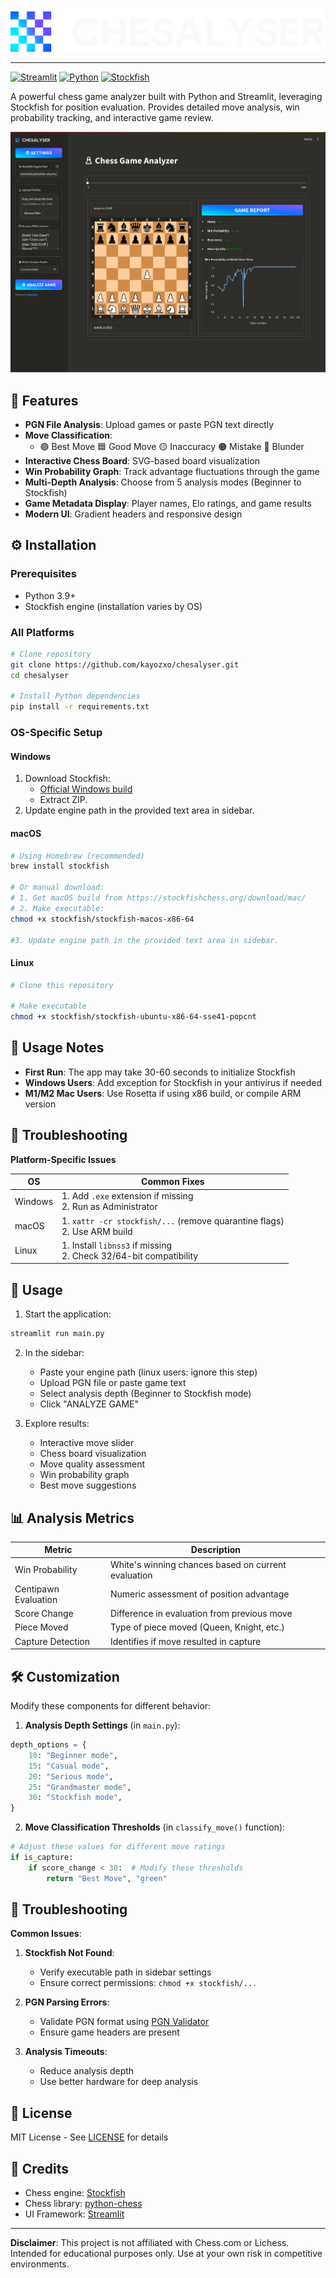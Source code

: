 ![Logo](logos/big.png)

---

[![Streamlit](https://img.shields.io/badge/Streamlit-FF4B4B?style=for-the-badge&logo=Streamlit&logoColor=white)](https://streamlit.io/)
[![Python](https://img.shields.io/badge/Python-3.9+-3776AB?style=for-the-badge&logo=python&logoColor=white)](https://www.python.org/)
[![Stockfish](https://img.shields.io/badge/Stockfish-43AD6A?style=for-the-badge&logo=chess.com&logoColor=white)](https://stockfishchess.org/)

A powerful chess game analyzer built with Python and Streamlit, leveraging Stockfish for position evaluation. Provides detailed move analysis, win probability tracking, and interactive game review.

![Chesalyser Demo](logos/app.png)

## 🌟 Features

- **PGN File Analysis**: Upload games or paste PGN text directly
- **Move Classification**:
  - 🟢 Best Move 🟦 Good Move 🟡 Inaccuracy 🟠 Mistake 🔴 Blunder
- **Interactive Chess Board**: SVG-based board visualization
- **Win Probability Graph**: Track advantage fluctuations through the game
- **Multi-Depth Analysis**: Choose from 5 analysis modes (Beginner to Stockfish)
- **Game Metadata Display**: Player names, Elo ratings, and game results
- **Modern UI**: Gradient headers and responsive design

## ⚙️ Installation

### Prerequisites

- Python 3.9+
- Stockfish engine (installation varies by OS)

### All Platforms

```bash
# Clone repository
git clone https://github.com/kayozxo/chesalyser.git
cd chesalyser

# Install Python dependencies
pip install -r requirements.txt
```

### OS-Specific Setup

#### **Windows**

1. Download Stockfish:
   - [Official Windows build](https://stockfishchess.org/download/windows/)
   - Extract ZIP.
2. Update engine path in the provided text area in sidebar.

#### **macOS**

```bash
# Using Homebrew (recommended)
brew install stockfish

# Or manual download:
# 1. Get macOS build from https://stockfishchess.org/download/mac/
# 2. Make executable:
chmod +x stockfish/stockfish-macos-x86-64

#3. Update engine path in the provided text area in sidebar.
```

#### **Linux**

```bash
# Clone this repository

# Make executable
chmod +x stockfish/stockfish-ubuntu-x86-64-sse41-popcnt
```

## 🚀 Usage Notes

- **First Run**: The app may take 30-60 seconds to initialize Stockfish
- **Windows Users**: Add exception for Stockfish in your antivirus if needed
- **M1/M2 Mac Users**: Use Rosetta if using x86 build, or compile ARM version

## 🚨 Troubleshooting

**Platform-Specific Issues**

| OS      | Common Fixes                                                               |
| ------- | -------------------------------------------------------------------------- |
| Windows | 1. Add `.exe` extension if missing<br>2. Run as Administrator              |
| macOS   | 1. `xattr -cr stockfish/...` (remove quarantine flags)<br>2. Use ARM build |
| Linux   | 1. Install `libnss3` if missing<br>2. Check 32/64-bit compatibility        |

## 🚀 Usage

1. Start the application:

```bash
streamlit run main.py
```

2. In the sidebar:

   - Paste your engine path (linux users: ignore this step)
   - Upload PGN file or paste game text
   - Select analysis depth (Beginner to Stockfish mode)
   - Click "ANALYZE GAME"

3. Explore results:
   - Interactive move slider
   - Chess board visualization
   - Move quality assessment
   - Win probability graph
   - Best move suggestions

## 📊 Analysis Metrics

| Metric               | Description                                         |
| -------------------- | --------------------------------------------------- |
| Win Probability      | White's winning chances based on current evaluation |
| Centipawn Evaluation | Numeric assessment of position advantage            |
| Score Change         | Difference in evaluation from previous move         |
| Piece Moved          | Type of piece moved (Queen, Knight, etc.)           |
| Capture Detection    | Identifies if move resulted in capture              |

## 🛠️ Customization

Modify these components for different behavior:

1. **Analysis Depth Settings** (in `main.py`):

```python
depth_options = {
    10: "Beginner mode",
    15: "Casual mode",
    20: "Serious mode",
    25: "Grandmaster mode",
    30: "Stockfish mode",
}
```

2. **Move Classification Thresholds** (in `classify_move()` function):

```python
# Adjust these values for different move ratings
if is_capture:
    if score_change < 30:  # Modify these thresholds
        return "Best Move", "green"
```

## 🚨 Troubleshooting

**Common Issues**:

1. **Stockfish Not Found**:

   - Verify executable path in sidebar settings
   - Ensure correct permissions: `chmod +x stockfish/...`

2. **PGN Parsing Errors**:

   - Validate PGN format using [PGN Validator](https://www.chess.com/pgn-viewer)
   - Ensure game headers are present

3. **Analysis Timeouts**:
   - Reduce analysis depth
   - Use better hardware for deep analysis

## 📜 License

MIT License - See [LICENSE](LICENSE) for details

## 🤝 Credits

- Chess engine: [Stockfish](https://stockfishchess.org/)
- Chess library: [python-chess](https://python-chess.readthedocs.io/)
- UI Framework: [Streamlit](https://streamlit.io/)

---

**Disclaimer**: This project is not affiliated with Chess.com or Lichess. Intended for educational purposes only. Use at your own risk in competitive environments.
